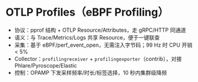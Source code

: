 # OTLP Profiles（eBPF Profiling）

- 协议：pprof 结构 + OTLP Resource/Attributes，走 gRPC/HTTP 同通道
- 语义：与 Trace/Metrics/Logs 共享 Resource，便于一键联查
- 采集：基于 eBPF/perf_event_open，无需注入字节码；99 Hz 时 CPU 开销 < 5%
- Collector：`profilingreceiver` + `profilingexporter`（contrib），对接 Phlare/Pyroscope/Elastic
- 控制：OPAMP 下发采样频率/时长/标签选择，10 秒内集群级降频
